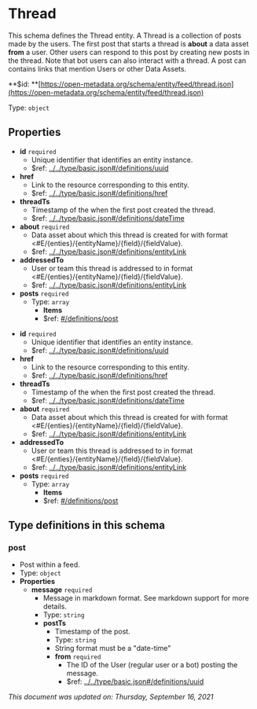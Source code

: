# Thread

This schema defines the Thread entity. A Thread is a collection of posts made by the users. The first post that starts a thread is **about** a data asset **from** a user. Other users can respond to this post by creating new posts in the thread. Note that bot users can also interact with a thread. A post can contains links that mention Users or other Data Assets.

**$id: **[https://open-metadata.org/schema/entity/feed/thread.json](https://open-metadata.org/schema/entity/feed/thread.json)

Type: `object`

## Properties
 - **id** `required`
   - Unique identifier that identifies an entity instance.
   - $ref: [../../type/basic.json#/definitions/uuid](../types/basic.md#uuid)
 - **href**
   - Link to the resource corresponding to this entity.
   - $ref: [../../type/basic.json#/definitions/href](../types/basic.md#href)
 - **threadTs**
   - Timestamp of the when the first post created the thread.
   - $ref: [../../type/basic.json#/definitions/dateTime](../types/basic.md#datetime)
 - **about** `required`
   - Data asset about which this thread is created for with format <#E/{enties}/{entityName}/{field}/{fieldValue}.
   - $ref: [../../type/basic.json#/definitions/entityLink](../types/basic.md#entitylink)
 - **addressedTo**
   - User or team this thread is addressed to in format <#E/{enties}/{entityName}/{field}/{fieldValue}.
   - $ref: [../../type/basic.json#/definitions/entityLink](../types/basic.md#entitylink)
 - **posts** `required`
   - Type: `array`
     - **Items**
     - $ref: [#/definitions/post](#post)

* **id** `required`
  * Unique identifier that identifies an entity instance.
  * $ref: [../../type/basic.json#/definitions/uuid](../types/basic.md#uuid)
* **href**
  * Link to the resource corresponding to this entity.
  * $ref: [../../type/basic.json#/definitions/href](../types/basic.md#href)
* **threadTs**
  * Timestamp of the when the first post created the thread.
  * $ref: [../../type/basic.json#/definitions/dateTime](../types/basic.md#datetime)
* **about** `required`
  * Data asset about which this thread is created for with format <#E/{enties}/{entityName}/{field}/{fieldValue}.
  * $ref: [../../type/basic.json#/definitions/entityLink](../types/basic.md#entitylink)
* **addressedTo**
  * User or team this thread is addressed to in format <#E/{enties}/{entityName}/{field}/{fieldValue}.
  * $ref: [../../type/basic.json#/definitions/entityLink](../types/basic.md#entitylink)
* **posts** `required`
  * Type: `array`
    * **Items**
    * $ref: [#/definitions/post](thread.md#post)

## Type definitions in this schema
### post

* Post within a feed.
* Type: `object`
* **Properties**
  * **message** `required`
    * Message in markdown format. See markdown support for more details.
    * Type: `string`
    * **postTs**
      * Timestamp of the post.
      * Type: `string`
      * String format must be a "date-time"
      * **from** `required`
        * The ID of the User (regular user or a bot) posting the message.
        * $ref: [../../type/basic.json#/definitions/uuid](../types/basic.md#uuid)

_This document was updated on: Thursday, September 16, 2021_

